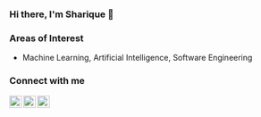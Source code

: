 ### Hi there, I'm Sharique 👋

<!-- ### Education
- Bachelor of Technology, Computer Science & Engineering (2022) - [Indian Institute of Technology, Delhi](https://home.iitd.ac.in)
- All India Senior School Certificate Examination, CBSE (2018) - [The Aryan International School, Varanasi](http://thearyaninternationalschool.com/)
- All India Secondary School Certificate Examination, CBSE (2016) - [Delhi Public School, Varanasi](http://dpsvaranasi.com/)

### Achievements
- Secured All India Rank 40 in [Jee Advanced](https://jeeadv.ac.in/), 2018 & All India Rank 78 in [Jee Mains](https://jeemain.nta.nic.in/webinfo2021/Page/Page?PageId=1&LangId=P), 2018.
- One among 35 students shortlisted for [The Aditya Birla Scholarship](https://www.adityabirla.com/), 2018 among students from IITs & IIMs.
- Cleared [KVPY](http://www.kvpy.iisc.ernet.in/main/index.htm), 2018, [NTSE](https://ncert.nic.in/national-talent-examination.php), 2016 & Secured International Rank 53 in [IMO](https://sofworld.org/imo), 2016.

### Work Experience
- Software Engineer at [Microsoft India (R&D) Pvt. Ltd.](https://www.linkedin.com/company/microsoft) (Incoming FTE, June'22)

### Internships
- Applied Scientist Intern at [Amazon, Bangalore, India](https://www.linkedin.com/company/amazon/) (Feb 2022 - June 2022)
- Data Scientist Intern at [Piramal Capital Housing & Finance, Mumbai, India](https://www.linkedin.com/company/piramal-capital-&-housing-finance/) (May 2021 - July 2021)
- Software Engineer Intern at [Internext Engineering Solutions Pvt. Ltd., Hyderabad, India](https://www.linkedin.com/company/internexteng/) (July 2020 - Sept 2020) -->

### Areas of Interest
- Machine Learning, Artificial Intelligence, Software Engineering

<!-- ### Languages
<code><img height="20" src="https://raw.githubusercontent.com/github/explore/80688e429a7d4ef2fca1e82350fe8e3517d3494d/topics/python/python.png" ></code>
<code><img height="20" src="https://raw.githubusercontent.com/github/explore/80688e429a7d4ef2fca1e82350fe8e3517d3494d/topics/cpp/cpp.png" ></code>
<code><img height="20" src="https://raw.githubusercontent.com/github/explore/f5a57d438b9deec8a209ade5fea3977349ffa2db/topics/c/c.png" ></code>
<code><img height="20" src="https://raw.githubusercontent.com/github/explore/80688e429a7d4ef2fca1e82350fe8e3517d3494d/topics/java/java.png" ></code>
<code><img height="20" src="https://raw.githubusercontent.com/github/explore/80688e429a7d4ef2fca1e82350fe8e3517d3494d/topics/sql/sql.png" ></code>
<code><img height="20" src="https://raw.githubusercontent.com/github/explore/f5a57d438b9deec8a209ade5fea3977349ffa2db/topics/ocaml/ocaml.png" ></code>
<code><img height="20" src="https://raw.githubusercontent.com/github/explore/80688e429a7d4ef2fca1e82350fe8e3517d3494d/topics/javascript/javascript.png" ></code> -->

### Connect with me
[<img align="left" alt="codeSTACKr | Twitter" width="22px" src="https://cdn.jsdelivr.net/npm/simple-icons@v3/icons/twitter.svg" />][twitter]
[<img align="left" alt="codeSTACKr | LinkedIn" width="22px" src="https://cdn.jsdelivr.net/npm/simple-icons@v3/icons/linkedin.svg" />][linkedin]
[<img align="left" alt="codeSTACKr | Instagram" width="22px" src="https://cdn.jsdelivr.net/npm/simple-icons@v3/icons/instagram.svg" />][instagram]

[twitter]: https://twitter.com/_sharique_s
[instagram]: https://www.instagram.com/_sharique_shamim/
[linkedin]: https://www.linkedin.com/in/sharique-shamim-963b65193/

<!-- <br/><br/>
<img  src="https://github-readme-stats.vercel.app/api?username=sharique1006&show_icons=true&icon_color=0366d6&bg_color=ffffff&hide_title=true" alt="github stats for sharique1006"> -->
